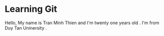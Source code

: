 # Learning Git
Hello,
My name is Tran Minh Thien and I'm twenty one years old .
I'm from Duy Tan Uninersity .
